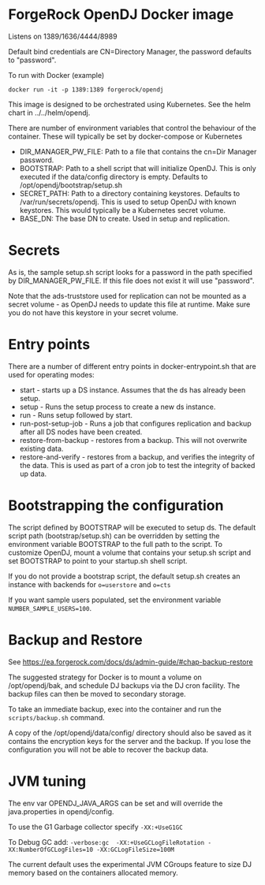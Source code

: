 # ForgeRock OpenDJ Docker image

Listens on 1389/1636/4444/8989

Default bind credentials are CN=Directory Manager, the password defaults to "password".

To run with Docker (example)
```
docker run -it -p 1389:1389 forgerock/opendj
```

This image is designed to be orchestrated using Kubernetes. See the helm chart in ../../helm/opendj.


There are number of environment variables that control the behaviour of the container. These
will typically be set by docker-compose or Kubernetes

* DIR_MANAGER_PW_FILE: Path to a file that contains the cn=Dir Manager password.
* BOOTSTRAP:  Path to a shell script that will initialize OpenDJ. This is only executed if the data/config
directory is empty. Defaults to /opt/opendj/bootstrap/setup.sh
* SECRET_PATH:  Path to a directory containing keystores. Defaults to /var/run/secrets/opendj. This is used
to setup OpenDJ with known keystores. This would typically be a Kubernetes secret volume.
* BASE_DN: The base DN to create. Used in setup and replication.

# Secrets

As is, the sample setup.sh script looks for a password in the path specified by DIR_MANAGER_PW_FILE. If this file does
not exist it will use "password".

Note that the ads-truststore used for replication can not be mounted as a secret volume - as OpenDJ
needs to update this file at runtime. Make sure you do not have this keystore in your secret volume.

# Entry points

There are a number of different entry points in docker-entrypoint.sh that are used for operating modes:

* start - starts up a DS instance. Assumes that the ds has already been setup.
* setup - Runs the setup process to create a new ds instance.
* run - Runs setup followed by start.
* run-post-setup-job - Runs a job that configures replication and backup after all DS nodes have been created.
* restore-from-backup - restores from a backup. This will not overwrite existing data.
* restore-and-verify - restores from a backup, and verifies the integrity of the data. This is used as part of a 
cron job to test the integrity of backed up data.

# Bootstrapping the configuration


The script defined by BOOTSTRAP will be
executed to setup ds.   The default script path (bootstrap/setup.sh) can be overridden by setting the environment
variable BOOTSTRAP to the full path to the script.  To customize OpenDJ,
mount a volume that contains your setup.sh script and set BOOTSTRAP to point to your startup.sh shell script.

If you do not provide a bootstrap script, the default setup.sh creates an instance with backends for
`o=userstore` and `o=cts` 

If you want sample
users populated, set the environment variable `NUMBER_SAMPLE_USERS=100`.


# Backup  and Restore

See https://ea.forgerock.com/docs/ds/admin-guide/#chap-backup-restore 

The suggested strategy for Docker is to mount a volume on /opt/opendj/bak, and schedule DJ backups via the DJ cron
facility. The backup files can then be moved to secondary storage.

To take an immediate backup, exec into the container and run the `scripts/backup.sh` command.

A copy of the /opt/opendj/data/config/ directory should also be saved as it contains the encryption keys for the
server and the backup. If you lose the configuration you will not be able to recover the backup data.



# JVM tuning

The env var OPENDJ_JAVA_ARGS can be set and will override the java.properties
in opendj/config.


To use the G1 Garbage collector specify `-XX:+UseG1GC`

To Debug GC add:
`-verbose:gc  -XX:+UseGCLogFileRotation -XX:NumberOfGCLogFiles=10 -XX:GCLogFileSize=100M`

The current default uses the experimental JVM CGroups feature to size DJ memory based on the containers
allocated memory.
